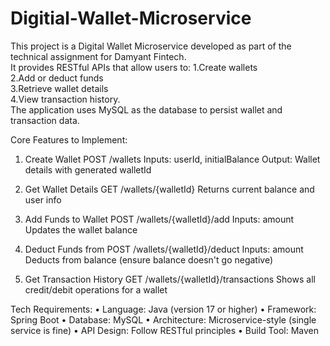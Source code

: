 # Digitial-Wallet-Microservice
This project is a Digital Wallet Microservice developed as part of the technical assignment for Damyant Fintech.  
It provides RESTful APIs that allow users to: 
1.Create wallets  
2.Add or deduct funds  
3.Retrieve wallet details  
4.View transaction history.  
The application uses MySQL as the database to persist wallet and transaction data.

Core Features to Implement:
1. Create Wallet
   POST /wallets
           Inputs: userId, initialBalance
           Output: Wallet details with generated walletId
   
2. Get Wallet Details
   GET /wallets/{walletId}
             Returns current balance and user info
   
3. Add Funds to Wallet
   POST /wallets/{walletId}/add
             Inputs: amount
              Updates the wallet balance

4. Deduct Funds from 
POST /wallets/{walletId}/deduct
            Inputs: amount
            Deducts from balance (ensure balance doesn't go negative)
   
5. Get Transaction History
GET /wallets/{walletId}/transactions
        Shows all credit/debit operations for a wallet


Tech Requirements:
• Language: Java (version 17 or higher)
• Framework: Spring Boot
• Database: MySQL
• Architecture: Microservice-style (single service is fine)
• API Design: Follow RESTful principles
• Build Tool: Maven 

